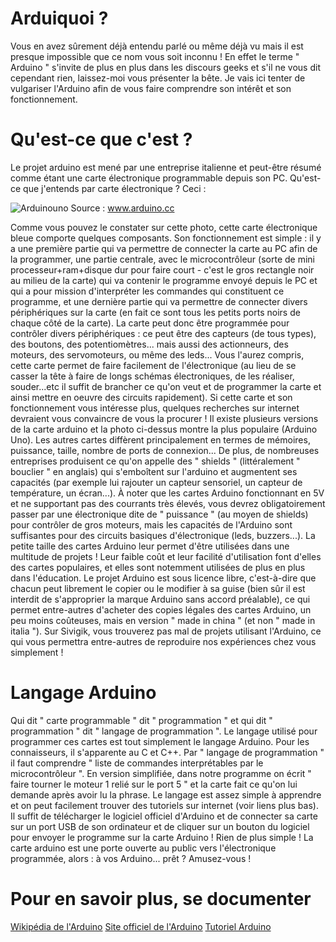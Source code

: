 # Arduiquoi ? 
Vous en avez sûrement déjà entendu parlé ou même déjà vu mais il est presque impossible que ce nom vous soit inconnu ! En effet le terme " Arduino " s'invite de plus en plus dans les discours geeks et s'il ne vous dit cependant rien, laissez-moi vous présenter la bête. Je vais ici tenter de vulgariser l'Arduino afin de vous faire comprendre son intérêt et son fonctionnement. 

# Qu'est-ce que c'est ? 
Le projet arduino est mené par une entreprise italienne et peut-être résumé comme étant une carte électronique programmable depuis son PC. Qu'est-ce que j'entends par carte électronique ? Ceci : 

![Arduinouno][1] Source : www.arduino.cc 

Comme vous pouvez le constater sur cette photo, cette carte électronique bleue comporte quelques composants. Son fonctionnement est simple : il y a une première partie qui va permettre de connecter la carte au PC afin de la programmer, une partie centrale, avec le microcontrôleur (sorte de mini processeur+ram+disque dur pour faire court - c'est le gros rectangle noir au milieu de la carte) qui va contenir le programme envoyé depuis le PC et qui a pour mission d'interpréter les commandes qui constituent ce programme, et une dernière partie qui va permettre de connecter divers périphériques sur la carte (en fait ce sont tous les petits ports noirs de chaque côté de la carte). La carte peut donc être programmée pour contrôler divers périphériques : ce peut être des capteurs (de tous types), des boutons, des potentiomètres... mais aussi des actionneurs, des moteurs, des servomoteurs, ou même des leds... Vous l'aurez compris, cette carte permet de faire facilement de l'électronique (au lieu de se casser la tête à faire de longs schémas électroniques, de les réaliser, souder...etc il suffit de brancher ce qu'on veut et de programmer la carte et ainsi mettre en oeuvre des circuits rapidement). Si cette carte et son fonctionnement vous intéresse plus, quelques recherches sur internet devraient vous convaincre de vous la procurer ! Il existe plusieurs versions de la carte arduino et la photo ci-dessus montre la plus populaire (Arduino Uno). Les autres cartes diffèrent principalement en termes de mémoires, puissance, taille, nombre de ports de connexion... De plus, de nombreuses entreprises produisent ce qu'on appelle des " shields " (littéralement " bouclier " en anglais) qui s'emboîtent sur l'arduino et augmentent ses capacités (par exemple lui rajouter un capteur sensoriel, un capteur de température, un écran...). À noter que les cartes Arduino fonctionnant en 5V et ne supportant pas des courrants très élevés, vous devrez obligatoirement passer par une électronique dite de " puissance " (au moyen de shields) pour contrôler de gros moteurs, mais les capacités de l'Arduino sont suffisantes pour des circuits basiques d'électronique (leds, buzzers...). La petite taille des cartes Arduino leur permet d'être utilisées dans une multitude de projets ! Leur faible coût et leur facilité d'utilisation font d'elles des cartes populaires, et elles sont notemment utilisées de plus en plus dans l'éducation. Le projet Arduino est sous licence libre, c'est-à-dire que chacun peut librement le copier ou le modifier à sa guise (bien sûr il est interdit de s'approprier la marque Arduino sans accord préalable), ce qui permet entre-autres d'acheter des copies légales des cartes Arduino, un peu moins coûteuses, mais en version " made in china " (et non " made in italia "). Sur Sivigik, vous trouverez pas mal de projets utilisant l'Arduino, ce qui vous permettra entre-autres de reproduire nos expériences chez vous simplement ! 

# Langage Arduino 
Qui dit " carte programmable " dit " programmation " et qui dit " programmation " dit " langage de programmation ". Le langage utilisé pour programmer ces cartes est tout simplement le langage Arduino. Pour les connaisseurs, il s'apparente au C et C++. Par " langage de programmation " il faut comprendre " liste de commandes interprétables par le microcontrôleur ". En version simplifiée, dans notre programme on écrit " faire tourner le moteur 1 relié sur le port 5 " et la carte fait ce qu'on lui demande après avoir lu la phrase. Le langage est assez simple à apprendre et on peut facilement trouver des tutoriels sur internet (voir liens plus bas). Il suffit de télécharger le logiciel officiel d'Arduino et de connecter sa carte sur un port USB de son ordinateur et de cliquer sur un bouton du logiciel pour envoyer le programme sur la carte Arduino ! Rien de plus simple ! La carte arduino est une porte ouverte au public vers l'électronique programmée, alors : à vos Arduino... prêt ? Amusez-vous ! 

# Pour en savoir plus, se documenter

<a href="http://fr.m.wikipedia.org/wiki/Arduino" target="_blank">Wikipédia de l'Arduino</a> <a href="http://www.arduino.cc/" target="_blank">Site officiel de l'Arduino</a> <a href="http://eskimon.fr/" target="_blank">Tutoriel Arduino</a>

 [1]: http://www.arduino.cc/en/uploads/Main/ArduinoUno_R3_Front_450px.jpg
